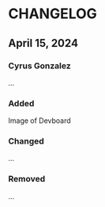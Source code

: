 # CHANGELOG

## April 15, 2024
### Cyrus Gonzalez
...

### Added
Image of Devboard

### Changed
...

### Removed
...